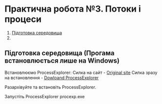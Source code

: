 # Практична робота №3.  Потоки і процеси

1. [Підготовка середовища]()
2.

## Підготовка середовища (Прогама встановлюється лише на Windows)

Встановлюємо ProcessExplorer:
Cилка на сайт - [Оriginal site](https://learn.microsoft.com/uk-ua/sysinternals/downloads/process-explorer)
Силка зразу на встановлення - [Dowloand ProcessExplorer](https://download.sysinternals.com/files/ProcessExplorer.zip)

Разархівуйте та встановіть ProcessExplorer.

Запустіть ProcessExplorer procexp.exe
